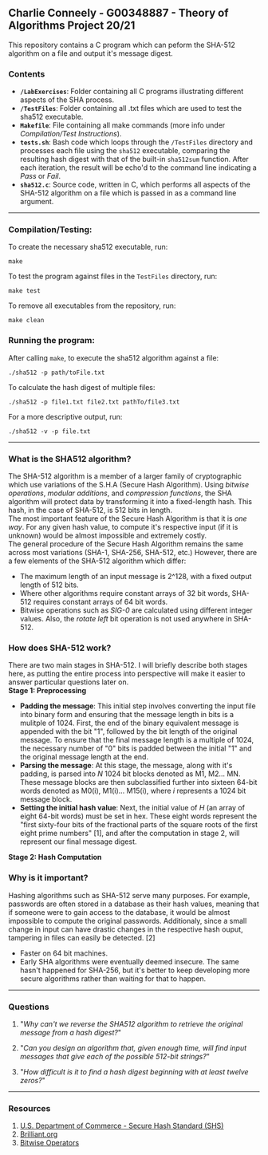 ## Charlie Conneely - G00348887 - Theory of Algorithms Project 20/21
This repository contains a C program which can peform the SHA-512 algorithm on a file and output it's message digest. 
### **Contents**
- **`/LabExercises`**: Folder containing all C programs illustrating different aspects of the SHA process.
- **`/TestFiles`**: Folder containing all .txt files which are used to test the sha512 executable. 
- **`Makefile`**: File containing all make commands (more info under _Compilation/Test Instructions_).
- **`tests.sh`**: Bash code which loops through the `/TestFiles` directory and processes each file using the `sha512` executable, comparing the resulting hash digest with that of the built-in `sha512sum` function. After each iteration, the result will be echo'd to the command line indicating a _Pass_ or _Fail_.   
- **`sha512.c`**: Source code, written in C, which performs all aspects of the SHA-512 algorithm on a file which is passed in as a command line argument.  

***
### **Compilation/Testing:** 
To create the necessary sha512 executable, run:
```
make
```

To test the program against files in the `TestFiles` directory, run:
```
make test
```

To remove all executables from the repository, run:
```
make clean
```
### **Running the program:** 
After calling `make`, to execute the sha512 algorithm against a file: 
```
./sha512 -p path/toFile.txt
```

To calculate the hash digest of multiple files:
```
./sha512 -p file1.txt file2.txt pathTo/file3.txt
```

For a more descriptive output, run:
```
./sha512 -v -p file.txt
```


***


### **What is the SHA512 algorithm?**
The SHA-512 algorithm is a member of a larger family of cryptographic which use variations of the S.H.A (Secure Hash Algorithm). Using _bitwise operations_, _modular additions_, and _compression functions_, the SHA algorithm will protect data by transforming it into a fixed-length hash. This hash, in the case of SHA-512, is 512 bits in length. <br>
The most important feature of the Secure Hash Algorithm is that it is _one way_. For any given hash value, to compute it's respective input (if it is unknown) would be almost impossible and extremely costly. <br>
The general procedure of the Secure Hash Algorithm remains the same across most variations (SHA-1, SHA-256, SHA-512, etc.) However, there are a few elements of the SHA-512 algorithm which differ: 
- The maximum length of an input message is 2^128, with a fixed output length of 512 bits. 
- Where other algorithms require constant arrays of 32 bit words, SHA-512 requires constant arrays of 64 bit words.   
- Bitwise operations such as _SIG-0_ are calculated using different integer values. Also, the _rotate left_ bit operation is not used anywhere in SHA-512.

### **How does SHA-512 work?** 
There are two main stages in SHA-512. I will briefly describe both stages here, as putting the entire process into perspective will make it easier to answer particular questions later on.   
**Stage 1: Preprocessing** 
* **Padding the message**: 
This initial step involves converting the input file into binary form and ensuring that the message length in bits is a mulitple of 1024. First, the end of the binary equivalent message is appended with the bit "1", followed by the bit length of the original message. To ensure that the final message length is a multiple of 1024, the necessary number of "0" bits is padded between the initial "1" and the original message length at the end. 
* **Parsing the message**:
At this stage, the message, along with it's padding, is parsed into _N_ 1024 bit blocks denoted as M1, M2... MN. These message blocks are then subclassified further into sixteen 64-bit words denoted as M0(i), M1(i)... M15(i), where _i_ represents a 1024 bit message block.  
* **Setting the initial hash value**:
Next, the initial value of _H_ (an array of eight 64-bit words) must be set in hex. These eight words represent the "first sixty-four bits of the fractional parts of the square roots of the first eight prime numbers" [1], and after the computation in stage 2, will represent our final message digest.

**Stage 2: Hash Computation** 

### **Why is it important?**
Hashing algorithms such as SHA-512 serve many purposes. For example, passwords are often stored in a database as their hash values, meaning that if someone were to gain access to the database, it would be almost impossible to compute the original passwords. Additionaly, since a small change in input can have drastic changes in the respective hash ouput, tampering in files can easily be detected. [2] <br>
- Faster on 64 bit machines. 
- Early SHA algorithms were eventually deemed insecure. The same hasn't happened for SHA-256, but it's better to keep developing more secure algorithms rather than waiting for that to happen.  

***
### **Questions**
1. "_Why can't we reverse the SHA512 algorithm to retrieve the original message from a hash digest?_"<br>

1. "_Can you design an algorithm that, given enough time, will find input messages that give each of the possible 512-bit strings?_"
1. "_How difficult is it to find a hash digest beginning with at least twelve zeros?_"

***
### **Resources**
1. [U.S. Department of Commerce - Secure Hash Standard (SHS)](https://nvlpubs.nist.gov/nistpubs/FIPS/NIST.FIPS.180-4.pdf)
1. [Brilliant.org](https://brilliant.org/wiki/secure-hashing-algorithms/)
1. [Bitwise Operators](https://www.javatpoint.com/bitwise-operator-in-c)
